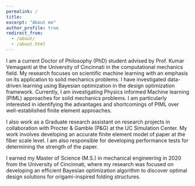 ```yaml
---
permalink: /
title: 
excerpt: "About me"
author_profile: true
redirect_from: 
  - /about/
  - /about.html
---
```


I am a current Doctor of Philosophy (PhD) student advised by Prof. Kumar Vemaganti at the University of Cincinnati in the computational mechanics field. My research focuses on scientific machine learning with an emphasis on its application to solid mechanics problems. I have investigated data-driven learning using Bayesian optimization in the design optimization framework. Currently, I am investigating Physics informed Machine learning (PIML) approaches for solid mechanics problems. I am particularly interested in identifying the advantages and shortcomings of PIML over well-established finite element approaches.  

I also work as a Graduate research assistant on research projects in collaboration with Procter & Gamble (P&G) at the UC Simulation Center. My work involves developing an accurate finite element model of paper at the fiber scale level. I am also responsible for developing performance tests for determining the strength of the paper. 

I earned my Master of Science (M.S.) in mechanical engineering in 2020 from the University of Cincinnati, where my research was focused on developing an efficient Bayesian optimization algorithm to discover optimal design solutions for origami-inspired folding structures.
